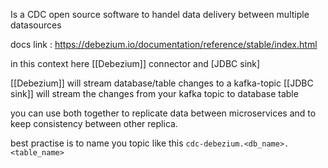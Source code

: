 Is a CDC open source software to handel data delivery between multiple datasources

docs link : https://debezium.io/documentation/reference/stable/index.html

in this context here [[Debezium]] connector and [JDBC sink] 

[[Debezium]] will stream database/table changes to a kafka-topic
[[JDBC sink]] will stream the changes from your kafka topic to database table

you can use both together to replicate data between microservices and to keep consistency between other replica.


best practise is to name you topic like this `cdc-debezium.<db_name>.<table_name>`
